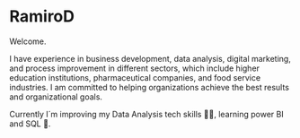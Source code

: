 # RamiroD
Welcome.

I have experience in business development, data analysis, digital marketing, and process improvement in different sectors, which include higher education institutions, pharmaceutical companies, and food service industries. I am committed to helping organizations achieve the best results and organizational goals.

Currently I´m improving my Data Analysis tech skills 👨‍💻, learning power BI and SQL 📁.
